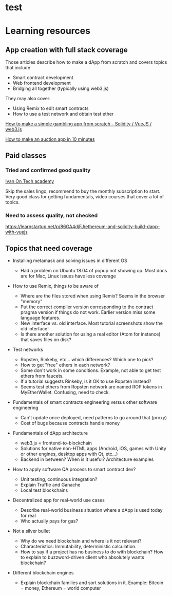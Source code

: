 test
===

# Learning resources

## App creation with full stack coverage

Those articles describe how to make a dApp from scratch and covers topics that include

* Smart contract development
* Web frontend development
* Bridging all together (typically using web3.js)

They may also cover:

* Using Remix to edit smart contracts
* How to use a test network and obtain test ether

[How to make a simple gambling app from scratch - Solidity / VueJS / web3.js](https://itnext.io/create-your-first-ethereum-dapp-with-web3-and-vue-js-c7221af1ed82)

[How to make an auction app in 10 minutes](https://medium.com/openberry/ethereum-solidity-vue-js-tutorial-simple-auction-dapp-within-10-minutes-76ba48156b2)

## Paid classes

### Tried and confirmed good quality

[Ivan On Tech academy](https://academy.ivanontech.com/)

Skip the sales lingo, recommend to buy the monthly subscription to start. Very good class for getting fundamentals, video courses that cover a lot of topics.

### Need to assess quality, not checked

https://learnstartup.net/p/86GA4djFJ/ethereum-and-solidity-build-dapp-with-vuejs

## Topics that need coverage

* Installing metamask and solving issues in different OS
  * Had a problem on Ubuntu 18.04 of popup not showing up. Most docs are for Mac, Linux issues have less coverage
* How to use Remix, things to be aware of
  * Where are the files stored when using Remix? Seems in the browser "memory"
  * Put the correct compiler version corresponding to the contract pragma version if things do not work. Earlier version miss some language features.
  * New interface vs. old interface. Most tutorial screenshots show the old interface!
  * Is there another solution for using a real editor (Atom for instance) that saves files on disk?

* Test networks
  * Ropsten, Rinkeby, etc... which differences? Which one to pick?
  * How to get "free" ethers in each network?
  * Some don't work in some conditions. Example, not able to get test ethers from faucets.
  * If a tutorial suggests Rinkeby, is it OK to use Ropsten instead?
  * Seems test ethers from Ropsten network are named ROP tokens in MyEtherWallet. Confusing, need to check.

* Fundamentals of smart contracts engineering versus other software engineering
  * Can't update once deployed, need patterns to go around that (proxy)
  * Cost of bugs because contracts handle money

* Fundamentals of dApp architecture
  * web3.js = frontend-to-blockchain
  * Solutions for native non-HTML apps (Android, iOS, games with Unity or other engines, desktop apps with Qt, etc...)
  * Backend in between? When is it useful? Architecture examples

* How to apply software QA process to smart contract dev?
  * Unit testing, continuous integration?
  * Explain Truffle and Ganache
  * Local test blockchains

* Decentralized app for real-world use cases
  * Describe real-world business situation where a dApp is used today for real
  * Who actually pays for gas?

* Not a silver bullet
  * Why do we need blockchain and where is it not relevant?
  * Characteristics: Immutability, deterministic calculation.
  * How to say if a project has no business to do with blockchain? How to explain to buzzword-driven client who absolutely wants blockchain?

* Different blockchain engines
  * Explain blockchain families and sort solutions in it. Example: Bitcoin = money, Ethereum = world computer
 
